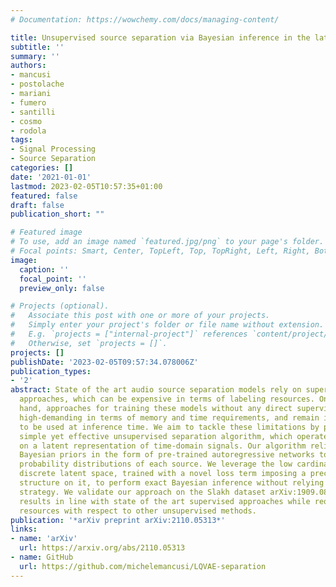 ```yaml
---
# Documentation: https://wowchemy.com/docs/managing-content/

title: Unsupervised source separation via Bayesian inference in the latent domain
subtitle: ''
summary: ''
authors:
- mancusi
- postolache
- mariani
- fumero
- santilli
- cosmo
- rodola
tags:
- Signal Processing
- Source Separation
categories: []
date: '2021-01-01'
lastmod: 2023-02-05T10:57:35+01:00
featured: false
draft: false
publication_short: ""

# Featured image
# To use, add an image named `featured.jpg/png` to your page's folder.
# Focal points: Smart, Center, TopLeft, Top, TopRight, Left, Right, BottomLeft, Bottom, BottomRight.
image:
  caption: ''
  focal_point: ''
  preview_only: false

# Projects (optional).
#   Associate this post with one or more of your projects.
#   Simply enter your project's folder or file name without extension.
#   E.g. `projects = ["internal-project"]` references `content/project/deep-learning/index.md`.
#   Otherwise, set `projects = []`.
projects: []
publishDate: '2023-02-05T09:57:34.078006Z'
publication_types:
- '2'
abstract: State of the art audio source separation models rely on supervised data-driven
  approaches, which can be expensive in terms of labeling resources. On the other
  hand, approaches for training these models without any direct supervision are typically
  high-demanding in terms of memory and time requirements, and remain impractical
  to be used at inference time. We aim to tackle these limitations by proposing a
  simple yet effective unsupervised separation algorithm, which operates directly
  on a latent representation of time-domain signals. Our algorithm relies on deep
  Bayesian priors in the form of pre-trained autoregressive networks to model the
  probability distributions of each source. We leverage the low cardinality of the
  discrete latent space, trained with a novel loss term imposing a precise arithmetic
  structure on it, to perform exact Bayesian inference without relying on an approximation
  strategy. We validate our approach on the Slakh dataset arXiv:1909.08494, demonstrating
  results in line with state of the art supervised approaches while requiring fewer
  resources with respect to other unsupervised methods.
publication: '*arXiv preprint arXiv:2110.05313*'
links:
- name: 'arXiv'
  url: https://arxiv.org/abs/2110.05313
- name: GitHub
  url: https://github.com/michelemancusi/LQVAE-separation
---
```

